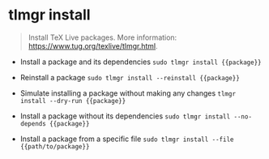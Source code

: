 # tlmgr install
> Install TeX Live packages.
> More information: <https://www.tug.org/texlive/tlmgr.html>.

- Install a package and its dependencies
`sudo tlmgr install {{package}}`

- Reinstall a package
`sudo tlmgr install --reinstall {{package}}`

- Simulate installing a package without making any changes
`tlmgr install --dry-run {{package}}`

- Install a package without its dependencies
`sudo tlmgr install --no-depends {{package}}`

- Install a package from a specific file
`sudo tlmgr install --file {{path/to/package}}`
